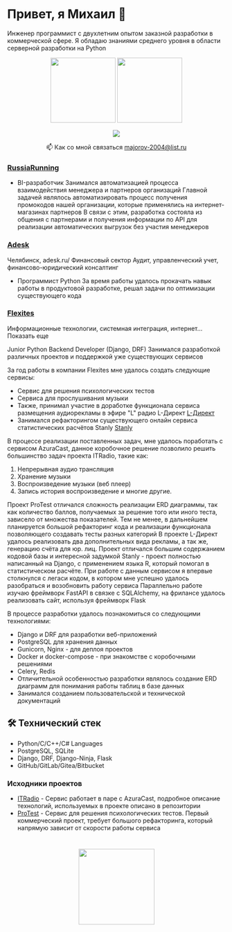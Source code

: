 # Привет, я Михаил 👋
Инженер программист с двухлетним опытом заказной разработки в коммерческой сфере. Я обладаю знаниями среднего уровня в области серверной разработки на Python

<p align='center'>
   <a href="https://github-readme-stats.vercel.app/api?username=Mike0001-droid&show_icons=true&count_private=true"><img
           height=150
           src="https://github-readme-stats.vercel.app/api?username=Mike0001-droid&show_icons=true&count_private=true"/></a>
   <a href="https://github.com/Mike0001-droid/github-readme-stats"><img height=150
                                                                  src="https://github-readme-stats.vercel.app/api/top-langs/?username=Mike0001-droid&layout=compact"/></a>
</p>

<p align='center'>
   <a href="https://t.me/DjangoMike">
       <img src="https://img.shields.io/badge/Telegram-2CA5E0?style=for-the-badge&logo=telegram&logoColor=white"/>
   </a>
<p align='center'>
   📫 Как со мной связаться <a href='mailto:majorov-2004@list.ru'>majorov-2004@list.ru</a>
</p>

### [RussiaRunning](https://russiarunning.com/?)
* BI-разработчик
Занимался автоматизацией процесса взаимодействия менеджера и партнеров организаций
Главной задачей являлось автоматизировать процесс получения промокодов нашей организации, которые применялись на интернет-магазинах партнеров
В связи с этим, разработка состояла из общения с партнерами и получения информации по API для реализации автоматических выгрузок без участия менеджеров

### [Adesk](https://adesk.ru/)
Челябинск, adesk.ru/
Финансовый сектор
Аудит, управленческий учет, финансово-юридический консалтинг
* Программист Python
За время работы удалось прокачать навык работы в продуктовой разработке, решал задачи по оптимизации существующего кода

### [Flexites](https://flexites.org/?ysclid=m4jlrwdobp813719613)
Информационные технологии, системная интеграция, интернет... Показать еще

Junior Python Backend Developer (Django, DRF)
Занимался разработкой различных проектов и поддержкой уже существующих сервисов

За год работы в компании Flexites мне удалось создать следующие сервисы:
* Сервис для решения психологических тестов
* Сервиса для прослушивания музыки
* Также, принимал участие в доработке функционала сервиса размещения аудиорекламы в эфире "L" радио L-Директ [L-Директ](https://direct.lradio.ru/)
* Занимался рефакторингом существующего онлайн сервиса статистических расчётов Stanly [Stanly](https://stanly.statpsy.ru/)

В процессе реализации поставленных задач, мне удалось поработать с сервисом AzuraCast, данное коробочное решение позволило решить большинство задач проекта ITRadio, такие как:
1) Непрерывная аудио трансляция
2) Хранение музыки
3) Воспроизведение музыки (веб плеер)
4) Запись история воспроизведение и многие другие.

Проект ProTest отличался сложность реализации ERD диаграммы, так как количество баллов, получаемых за решение того или иного теста, зависело от множества показателей. Тем не менее, в дальнейшем планируется большой рефакторинг кода и реализации функционала позволяющего создавать тесты разных категорий
В проекте L-Директ удалось реализовать два дополнительных вида рекламы, а так же, генерацию счёта для юр. лиц. Проект отличался большим содержанием кодовой базы и интересной задумкой
Stanly - проект полностью написанный на Django, с применением языка R, который помогал в статистическом расчёте. При работе с данным сервисом я впервые столкнулся с легаси кодом, в котором мне успешно удалось разобраться и возобновить работу сервиса
Параллельно работе изучаю фреймворк FastAPI в связке с SQLAlchemy, на фрилансе удалось реализовать сайт, используя фреймворк Flask

В процессе разработки удалось познакомиться со следующими технологиями:
* Django и DRF для разработки веб-приложений
* PostgreSQL для хранения данных
* Gunicorn, Nginx - для деплоя проектов
* Docker и docker-compose - при знакомстве с коробочными решениями
* Celery, Redis
* Отличительной особенностью разработки являлось создание ERD диаграмм для понимания работы таблиц в базе данных
* Занимался созданием пользовательской и технической документаций

## 🛠 Технический стек
*   Python/C/C++/C# Languages
*   PostgreSQL, SQLite
*   Django, DRF, Django-Ninja, Flask
*   GitHub/GitLab/Gitea/Bitbucket

### Исходники проектов

*   [ITRadio](https://git.flexites.org/Students/ITRadio) - Сервис работает в паре с AzuraCast, подробное описание технологий, используемых в проекте описано в репозитории
*   [ProTest](https://github.com/Mike0001-droid/Service-for-testing) - Сервис для решения психологических тестов. Первый коммерческий проект, требует большого рефакторинга, который напрямую зависит от скорости работы сервиса


<div align="center" style="margin: 40px 0">
   <a href="https://github.com/Mike0001-droid/github-profile-views-counter">
       <img width="175px" src="https://komarev.com/ghpvc/?username=romankh3&color=DE002D">
   </a>
</div>
